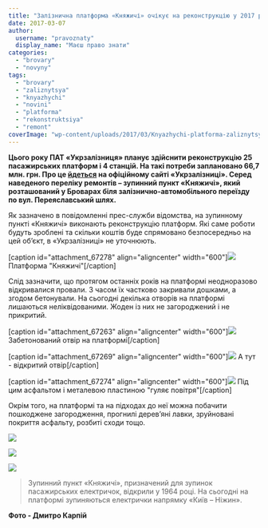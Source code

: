 ```yaml
---
title: "Залізнична платформа «Княжичі» очікує на реконструкцію у 2017 році - ФОТО"
date: 2017-03-07
author: 
  username: "pravoznaty"
  display_name: "Маєш право знати"
categories: 
  - "brovary"
  - "novyny"
tags: 
  - "brovary"
  - "zaliznytsya"
  - "knyazhychi"
  - "novini"
  - "platforma"
  - "rekonstruktsiya"
  - "remont"
coverImage: "wp-content/uploads/2017/03/Knyazhychi-platforma-zaliznytsya_00057.jpg"
---
```


**Цього року ПАТ «Укрзалізниця» планує здійснити реконструкцію 25 пасажирських платформ і 4 станцій. На такі потреби заплановано 66,7 млн. грн. Про це [йдеться](http://www.uz.gov.ua/press_center/up_to_date_topic/446099/) на офіційному сайті «Укрзалізниці». Серед наведеного переліку ремонтів – зупинний пункт «Княжичі», який розташований у Броварах біля залізнично-автомобільного переїзду по вул. Переяславський шлях.**

Як зазначено в повідомленні прес-служби відомства, на зупинному пункті «Княжичі» виконають реконструкцію платформ. Які саме роботи будуть зроблені та скільки коштів буде спрямовано безпосередньо на цей об’єкт, в «Укрзалізниці» не уточнюють.

\[caption id="attachment\_67278" align="aligncenter" width="600"\][![](https://mpz.brovary.org/wp-content/uploads/2017/03/Knyazhychi-platforma-zaliznytsya_00044.jpg)](https://mpz.brovary.org/wp-content/uploads/2017/03/Knyazhychi-platforma-zaliznytsya_00044.jpg) Платформа "Княжичі"\[/caption\]

Слід зазначити, що протягом останніх років на платформі неодноразово відкривалися провали. З часом їх частково закривали дошками, а згодом бетонували. На сьогодні декілька отворів на платформі лишаються неліквідованими. Жоден із них не загороджений і не прикритий.

\[caption id="attachment\_67263" align="aligncenter" width="600"\][![](https://mpz.brovary.org/wp-content/uploads/2017/03/Knyazhychi-platforma-zaliznytsya_00016.jpg)](https://mpz.brovary.org/wp-content/uploads/2017/03/Knyazhychi-platforma-zaliznytsya_00016.jpg) Забетонований отвір на платформі\[/caption\]

\[caption id="attachment\_67269" align="aligncenter" width="600"\][![](https://mpz.brovary.org/wp-content/uploads/2017/03/Knyazhychi-platforma-zaliznytsya_00024.jpg)](https://mpz.brovary.org/wp-content/uploads/2017/03/Knyazhychi-platforma-zaliznytsya_00024.jpg) А тут - відкритий отвір\[/caption\]

\[caption id="attachment\_67274" align="aligncenter" width="600"\][![](https://mpz.brovary.org/wp-content/uploads/2017/03/Knyazhychi-platforma-zaliznytsya_00032.jpg)](https://mpz.brovary.org/wp-content/uploads/2017/03/Knyazhychi-platforma-zaliznytsya_00032.jpg) Під цим асфальтом і металевою пластиною "гуляє повітря"\[/caption\]

Окрім того, на платформі та на підходах до неї можна побачити пошкоджене загородження, прогнилі дерев’яні лавки, зруйновані покриття асфальту, розбиті сходи тощо.

[![](https://mpz.brovary.org/wp-content/uploads/2017/03/Knyazhychi-platforma-zaliznytsya_00019.jpg)](https://mpz.brovary.org/wp-content/uploads/2017/03/Knyazhychi-platforma-zaliznytsya_00019.jpg)

[![](https://mpz.brovary.org/wp-content/uploads/2017/03/Knyazhychi-platforma-zaliznytsya_00009.jpg)](https://mpz.brovary.org/wp-content/uploads/2017/03/Knyazhychi-platforma-zaliznytsya_00009.jpg)

[![](https://mpz.brovary.org/wp-content/uploads/2017/03/Knyazhychi-platforma-zaliznytsya_00027.jpg)](https://mpz.brovary.org/wp-content/uploads/2017/03/Knyazhychi-platforma-zaliznytsya_00027.jpg)

> Зупинний пункт «Княжичі», призначений для зупинок пасажирських електричок, відкрили у 1964 році. На сьогодні на платформі зупиняються електрички напрямку «Київ – Ніжин».

**Фото - Дмитро Карпій**
